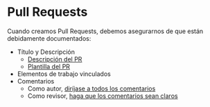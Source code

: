 # Pull Requests

Cuando creamos Pull Requests, debemos asegurarnos de que están debidamente documentados:

* Título y Descripción
  * [Descripción del PR](m)
  * [Plantilla del PR](m)
* Elementos de trabajo vinculados
* Comentarios
  * Como autor, [diríjase a todos los comentarios](m)
  * Como revisor, [haga que los comentarios sean claros](m)
